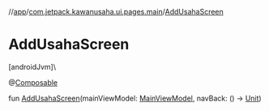 //[app](../../index.md)/[com.jetpack.kawanusaha.ui.pages.main](index.md)/[AddUsahaScreen](-add-usaha-screen.md)

# AddUsahaScreen

[androidJvm]\

@[Composable](https://developer.android.com/reference/kotlin/androidx/compose/runtime/Composable.html)

fun [AddUsahaScreen](-add-usaha-screen.md)(mainViewModel: [MainViewModel](../com.jetpack.kawanusaha.main/-main-view-model/index.md), navBack: () -&gt; [Unit](https://kotlinlang.org/api/latest/jvm/stdlib/kotlin/-unit/index.html))

